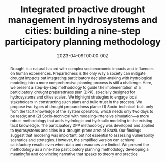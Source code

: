 ---
title: "Integrated proactive drought management in hydrosystems and cities: building a nine-step participatory planning methodology"
authors:
- Studart, T. M. C.  
- Martins, E. S. P. R.  
- Ayrimoraes, S. R.  
- Pessoa, C. A. P.  
- Rolim, L. Z. R.  
- Araujo Junior, L. M.  
- Silva, S. M. O.  
- Nunes Carvalho, T. M.  
- Aquino, S. H. S.  

date: "2023-04-09T00:00:00Z"
doi: "10.1007/s11069-022-05633-z"

# Schedule page publish date (NOT publication's date).
publishDate: "2024-01-01T00:00:00Z"

# Publication type.
# Accepts a single type but formatted as a YAML list (for Hugo requirements).
# Enter a publication type from the CSL standard.
publication_types: ["article-journal"]

# Publication name and optional abbreviated publication name.
publication: "Natural Hazards: Journal of the International Society for the Prevention and Mitigation of Natural Hazards"
publication_short: ""

abstract: "Drought is a natural hazard with complex socioeconomic impacts and influences on human experiences. Preparedness is the only way a society can mitigate drought impacts but integrating participatory decision-making with hydrological modeling into a more comprehensive planning process is still a challenge. Here, we present a step-by-step methodology to guide the implementation of a participatory drought preparedness plan (DPP), specially designed for hydrosystems and cities scales. We highlight strategies to engage local stakeholders in constructing such plans and build trust in the process. We propose two types of drought preparedness plans: (1) Socio-technical–built only from the tacit knowledge of the system operators, which needs only two days to be ready; and (2) Socio-technical with modeling-intensive simulation—a more robust methodology that adds hydrologic and hydraulic modeling to the existing tacit knowledge. The participatory DPP methodology was developed and applied to hydrosystems and cities in a drought-prone area of Brazil. Our findings suggest that modeling was important, but not essential to assessing vulnerability scenarios and strategies. However, the simplified version can achieve satisfactory results even when data and resources are limited. We present the methodology as a nine-step participatory planning methodology developing a meaningful and convincing narrative that speaks to theory and practice."

# Summary. An optional shortened abstract.
# summary: Lorem ipsum dolor sit amet, consectetur adipiscing elit. Duis posuere tellus ac convallis placerat. Proin tincidunt magna sed ex sollicitudin condimentum.

tags:
- Source Themes
featured: false

# links:
# - name: ""
#   url: ""
url_pdf: 'http://link.springer.com/10.1007/s11069-022-05633-z'
# url_code: 'https://github.com/HugoBlox/hugo-blox-builder'
#url_dataset: ''
url_poster: ''
url_project: ''
url_slides: 'f'
url_source: ''
url_video: ''

# Featured image
# To use, add an image named `featured.jpg/png` to your page's folder. 
image:
  caption: 'Image credit: [**Unsplash**](https://unsplash.com/photos/jdD8gXaTZsc)'
  focal_point: ""
  preview_only: false

# Associated Projects (optional).
#   Associate this publication with one or more of your projects.
#   Simply enter your project's folder or file name without extension.
#   E.g. `internal-project` references `content/project/internal-project/index.md`.
#   Otherwise, set `projects: []`.
projects: []

# Slides (optional).
#   Associate this publication with Markdown slides.
#   Simply enter your slide deck's filename without extension.
#   E.g. `slides: "example"` references `content/slides/example/index.md`.
#   Otherwise, set `slides: ""`.
slides: ""

# Add the publication's **full text** or **supplementary notes** here. You can use rich formatting such as including [code, math, and images](https://docs.hugoblox.com/content/writing-markdown-latex/).
---